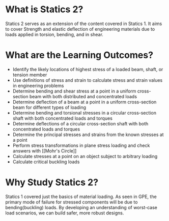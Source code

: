 # What is Statics 2?

Statics 2 serves as an extension of the content covered in Statics 1. It aims to cover Strength and elastic deflection of engineering materials due to loads applied in torsion, bending, and in shear.

# What are the Learning Outcomes?
- Identify the likely locations of highest stress of a loaded beam, shaft, or tension member
- Use definitions of stress and strain to calculate stress and strain values in engineering problems
- Determine bending and shear stress at a point in a uniform cross-section beam with both distributed and concentrated loads
- Determine deflection of a beam at a point in a uniform cross-section beam for different types of loading
- Determine bending and torsional stresses in a circular cross-section shaft with both concentrated loads and torques
- Determine deflections of a circular cross-section shaft with both concentrated loads and torques
- Determine the principal stresses and strains from the known stresses at a point
- Perform stress transformations in plane stress loading and check answers with [[Mohr's Circle]]
- Calculate stresses at a point on an object subject to arbitrary loading
- Calculate critical buckling loads

# Why Study Statics 2?

Statics 1 covered just the basics of material loading. As seen in GPE, the primary mode of failure for stressed components will be due to bending(buckling) loads. By developing an understanding of worst-case load scenarios, we can build safer, more robust designs.